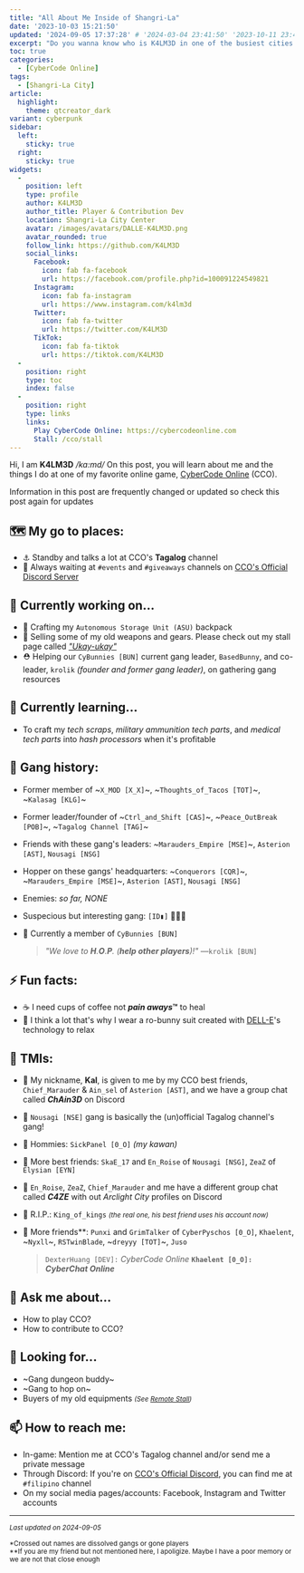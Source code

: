 ```yaml
---
title: "All About Me Inside of Shangri-La"
date: '2023-10-03 15:21:50'
updated: '2024-09-05 17:37:28' # '2024-03-04 23:41:50' '2023-10-11 23:41:50'
excerpt: "Do you wanna know who is K4LM3D in one of the busiest cities in the continent? Let's get to know her through this post!"
toc: true
categories:
  - [CyberCode Online]
tags:
  - [Shangri-La City]
article:
  highlight:
    theme: qtcreator_dark
variant: cyberpunk
sidebar:
  left:
    sticky: true
  right:
    sticky: true
widgets:
  -
    position: left
    type: profile
    author: K4LM3D
    author_title: Player & Contribution Dev
    location: Shangri-La City Center
    avatar: /images/avatars/DALLE-K4LM3D.png
    avatar_rounded: true
    follow_link: https://github.com/K4LM3D
    social_links:
      Facebook:
        icon: fab fa-facebook
        url: https://facebook.com/profile.php?id=100091224549821
      Instagram:
        icon: fab fa-instagram
        url: https://www.instagram.com/k4lm3d
      Twitter:
        icon: fab fa-twitter
        url: https://twitter.com/K4LM3D
      TikTok:
        icon: fab fa-tiktok
        url: https://tiktok.com/K4LM3D
  - 
    position: right
    type: toc
    index: false
  -
    position: right
    type: links
    links:
      Play CyberCode Online: https://cybercodeonline.com
      Stall: /cco/stall
---
```


Hi, I am **K4LM3D** */ka:md/*
On this post, you will learn about me and the things I do at one of my favorite online game, [CyberCode Online](https://cybercodeonline.com) (CCO).

<article class="message is-primary">
  <div class="message-body">
    <i class="fas fa-info mr-2"></i> Information in this post are frequently changed or updated so check this post again for updates
  </div>
</article>

## 🗺 My go to places:
  + ⚓ Standby and talks a lot at CCO's **Tagalog** channel
  + 📣 Always waiting at `#events` and `#giveaways` channels on <a href="https://discord.ggJREx8xz" target="_blank">CCO's Official Discord Server</a>

## 🔭 Currently working on...
  + 🎒 Crafting my `Autonomous Storage Unit (ASU)` backpack
  + 🛒 Selling some of my old weapons and gears. Please check out my stall page called [*"Ukay-ukay"*](/cco/stall)
  + ⛑ Helping our `CyBunnies [BUN]` current gang leader, `BasedBunny`, and co-leader, `krolik` *(founder and former gang leader)*, on gathering gang resources

## 🌱 Currently learning...
  + To craft my *tech scraps*, *military ammunition tech parts*, and *medical tech parts* into *hash processors* when it's profitable

## 🤝 Gang history:
  - Former member of ~`X_MOD [X_X]`~, ~`Thoughts_of_Tacos [TOT]`~, ~`Kalasag [KLG]`~
  - Former leader/founder of ~`Ctrl_and_Shift [CAS]`~, ~`Peace_OutBreak [POB]`~, ~`Tagalog Channel [TAG]`~
  - Friends with these gang's leaders: ~`Marauders_Empire [MSE]`~, `Asterion [AST]`, `Nousagi [NSG]`
  - Hopper on these gangs' headquarters: ~`Conquerors [CQR]`~, ~`Marauders_Empire [MSE]`~, `Asterion [AST]`, `Nousagi [NSG]`
  - Enemies: *so far, NONE*
  - Suspecious but interesting gang: `[ID▮]` 🙊🙉🙈
  - 🐰 Currently a member of `CyBunnies [BUN]`

    > _"We love to **H**.**O**.**P**. (**help other players**)!"_
    > &mdash;`krolik [BUN]`

## ⚡ Fun facts:
  + ☕ I need cups of coffee not ***pain aways*™** to heal
  + 💭 I think a lot that's why I wear a ro-bunny suit created with [DELL-E](https://openai.com/dall-e-2/)'s technology to relax

## 🤫 TMIs:
  + 👤 My nickname, **Kal**, is given to me by my CCO best friends, `Chief_Marauder` & `Ain_sel` of `Asterion [AST]`, and we have a group chat called ***ChAin3D*** on Discord
  + 🚩 `Nousagi [NSE]` gang is basically the (un)official Tagalog channel's gang!
  + 🤙 Hommies: `SickPanel [0_O]` *(my kawan)*
  + 🤗 More best friends:  `SkaE_17` and `En_Roise` of `Nousagi [NSG]`, `ZeaZ` of `Elysian [EYN]`
  + 🦜 `En_Roise`, `ZeaZ`, `Chief_Marauder` and me have a different group chat called ***C4ZE*** with out *Arclight City* profiles on Discord
  + 🤍 R.I.P.: `King_of_kings` *<small>(the real one, his best friend uses his account now)</small>*
  + 🎈 More friends**: `Punxi` and `GrimTalker` of `CyberPyschos [0_O]`, `Khaelent`, ~`Nyxll`~, `RSTwinBlade`, ~`dreyyy [TOT]`~, `Juso`

    > `DexterHuang [DEV]:` *CyberCode Online*
    > <strong>`Khaelent [0_O]:` *CyberChat Online*</strong>

    <!-- > *"Cyber<strong>Chat</strong> Online"* -->
    <!-- > &mdash;`Khaelent` -->

## 💬 Ask me about...
  + How to play CCO?
  + How to contribute to CCO?

## 🤔 Looking for...
  + ~Gang dungeon buddy~
  + ~Gang to hop on~
  + Buyers of my old equipments *<small>(See <a href="/cco/stall">Remote Stall</a>)</small>*

## 📫 How to reach me:
  + In-game: Mention me at CCO's Tagalog channel and/or send me a private message
  + Through Discord: If you're on <a href="https://discord.ggJREx8xz" target="_blank">CCO's Official Discord</a>, you can find me at `#filipino` channel
  + On my social media pages/accounts: Facebook, Instagram and Twitter accounts

___
*<small>Last updated on 2024-09-05</small>*
<article class="message is-primary">
  <div class="message-body">
    <small>*Crossed out names are dissolved gangs or gone players</small>
    <br>
    <small>**If you are my friend but not mentioned here, I apoligize. Maybe I have a poor memory or we are not that close enough</small>
  </div>
</article>